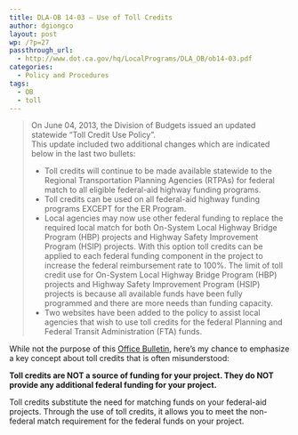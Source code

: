 ```yaml
---
title: DLA-OB 14-03 – Use of Toll Credits
author: dgiongco
layout: post
wp: /?p=27
passthrough_url:
  - http://www.dot.ca.gov/hq/LocalPrograms/DLA_OB/ob14-03.pdf
categories:
  - Policy and Procedures
tags:
  - OB
  - toll
---
```

> On June 04, 2013, the Division of Budgets issued an updated statewide “Toll Credit Use Policy”.  
> This update included two additional changes which are indicated below in the last two bullets:
> 
> *   Toll credits will continue to be made available statewide to the Regional Transportation Planning Agencies (RTPAs) for federal match to all eligible federal-aid highway funding programs.
> *   Toll credits can be used on all federal-aid highway funding programs EXCEPT for the ER Program.
> *   Local agencies may now use other federal funding to replace the required local match for both On-System Local Highway Bridge Program (HBP) projects and Highway Safety Improvement Program (HSIP) projects. With this option toll credits can be applied to each federal funding component in the project to increase the federal reimbursement rate to 100%. The limit of toll credit use for On-System Local Highway Bridge Program (HBP) projects and Highway Safety Improvement Program (HSIP) projects is because all available funds have been fully programmed and there are more needs than funding capacity.
> *   Two websites have been added to the policy to assist local agencies that wish to use toll credits for the federal Planning and Federal Transit Administration (FTA) funds.

While not the purpose of this [Office Bulletin][1], here&#8217;s my chance to emphasize a key concept about toll credits that is often misunderstood:

**Toll credits are NOT a source of funding for your project. They do NOT provide any additional federal funding for your project.**

Toll credits substitute the need for matching funds on your federal-aid projects. Through the use of toll credits, it allows you to meet the non-federal match requirement for the federal funds on your project.

 [1]: http://www.dot.ca.gov/hq/LocalPrograms/DLA_OB/ob14-03.pdf